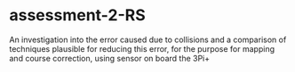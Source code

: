 # assessment-2-RS
An investigation into the error caused due to collisions and a comparison of techniques plausible for reducing this error, for the purpose for mapping and course correction, using sensor on board the 3Pi+
